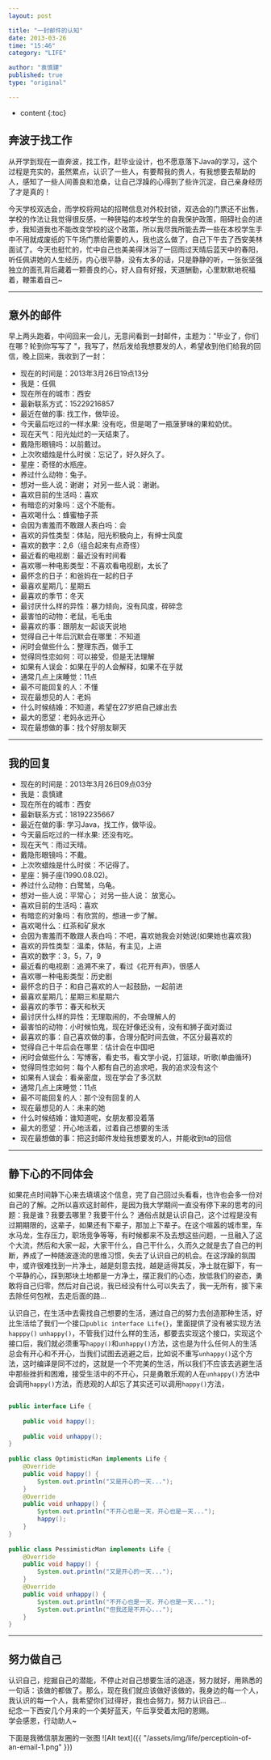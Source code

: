 ```yaml
---
layout: post

title: "一封邮件的认知"
date: 2013-03-26
time: "15:46"
category: "LIFE"

author: "袁慎建"
published: true
type: "original"

---
```


* content
{:toc}

## 奔波于找工作
从开学到现在一直奔波，找工作，赶毕业设计，也不愿意落下Java的学习，这个过程是充实的，虽然累点，认识了一些人，有要帮我的贵人，有我想要去帮助的人，感知了一些人间善良和沧桑，让自己浮躁的心得到了些许沉淀，自己亲身经历了才是真的！

今天学校双选会，而学校将网站的招聘信息对外校封锁，双选会的门票还不出售，学校的作法让我觉得很反感，一种狭隘的本校学生的自我保护政策，阻碍社会的进步，我知道我也不能改变学校的这个政策，所以我尽我所能去弄一些在本校学生手中不用就成废纸的下午场门票给需要的人，我也这么做了，自己下午去了西安美林面试了。今天也挺忙的，忙中自己也美美得沐浴了一回雨过天晴后蓝天中的春阳，听任佩讲她的人生经历，内心很平静，没有太多的话，只是静静的听，一张张坚强独立的面孔背后藏着一颗善良的心，好人自有好报，天道酬勤，心里默默地祝福着，鞭策着自己~

---

## 意外的邮件
早上两头跑着，中间回来一会儿，无意间看到一封邮件，主题为："毕业了，你们在哪？轮到你写写了 "，我写了，然后发给我想要发的人，希望收到他们给我的回信，晚上回来，我收到了一封：

* 现在的时间是：2013年3月26日19点13分
* 我是：任佩
* 现在所在的城市：西安
* 最新联系方式：15229216857
* 最近在做的事: 找工作，做毕设。
* 今天最后吃过的一样水果: 没有吃，但是喝了一瓶菠萝味的果粒奶优。
* 现在天气：阳光灿烂的一天结束了。
* 戴隐形眼镜吗：以前戴过。
* 上次吹蜡烛是什么时侯：忘记了，好久好久了。
* 星座：奇怪的水瓶座。
* 养过什么动物：兔子。
* 想对一些人说：谢谢； 对另一些人说：谢谢。
* 喜欢目前的生活吗：喜欢
* 有暗恋的对象吗：这个不能有。
* 喜欢喝什么：蜂蜜柚子茶
* 会因为害羞而不敢跟人表白吗：会
* 喜欢的异性类型：体贴，阳光积极向上，有绅士风度
* 喜欢的数字：2,6（组合起来有点奇怪）
* 最近看的电视剧：最近没有时间看
* 喜欢哪一种电影类型：不喜欢看电视剧，太长了
* 最怀念的日子：和爸妈在一起的日子
* 最喜欢星期几：星期五
* 最喜欢的季节：冬天
* 最讨厌什么样的异性：暴力倾向，没有风度，碎碎念
* 最害怕的动物：老鼠，毛毛虫
* 最喜欢的事：跟朋友一起谈天说地
* 觉得自己十年后沉默会在哪里：不知道
* 闲时会做些什么：整理东西，做手工
* 觉得同性恋如何：可以接受，但是无法理解
* 如果有人误会：如果在乎的人会解释，如果不在乎就
* 通常几点上床睡觉：11点
* 最不可能回复的人：不懂
* 现在最想见的人：老妈
* 什么时候结婚：不知道，希望在27岁把自己嫁出去
* 最大的愿望：老妈永远开心
* 现在最想做的事：找个好朋友聊天

---

## 我的回复
* 现在的时间是：2013年3月26日09点03分
* 我是：袁慎建
* 现在所在的城市：西安
* 最新联系方式：18192235667
* 最近在做的事: 学习Java，找工作，做毕设。
* 今天最后吃过的一样水果: 还没有吃。
* 现在天气：雨过天晴。
* 戴隐形眼镜吗：不戴。
* 上次吹蜡烛是什么时侯：不记得了。
* 星座：狮子座(1990.08.02)。
* 养过什么动物：白鹭鸶，乌龟。
* 想对一些人说：平常心； 对另一些人说： 放宽心。
* 喜欢目前的生活吗：喜欢
* 有暗恋的对象吗：有欣赏的，想进一步了解。
* 喜欢喝什么：红茶和矿泉水
* 会因为害羞而不敢跟人表白吗：不吧，喜欢她我会对她说(如果她也喜欢我)
* 喜欢的异性类型：温柔，体贴，有主见，上进
* 喜欢的数字：3，5，7，9
* 最近看的电视剧：追溯不来了，看过《花开有声》，很感人
* 喜欢哪一种电影类型：历史剧
* 最怀念的日子：和自己喜欢的人一起鼓励，一起前进
* 最喜欢星期几：星期三和星期六
* 最喜欢的季节：春天和秋天
* 最讨厌什么样的异性：无理取闹的，不会理解人的
* 最害怕的动物：小时候怕鬼，现在好像还没有，没有和狮子面对面过
* 最喜欢的事：自己喜欢做的事，合理分配时间去做，不区分最喜欢的
* 觉得自己十年后会在哪里：估计会在中国吧
* 闲时会做些什么：写博客，看史书，看文学小说，打篮球，听歌(单曲循环)
* 觉得同性恋如何：每个人都有自己的追求吧，我的追求没有这个
* 如果有人误会：看亲密度，现在学会了多沉默
* 通常几点上床睡觉：11点
* 最不可能回复的人：那个没有回复的人
* 现在最想见的人：未来的她
* 什么时候结婚：谁知道呢，女朋友都没着落
* 最大的愿望：开心地活着，过着自己想要的生活
* 现在最想做的事：把这封邮件发给我想要发的人，并能收到ta的回信

---

## 静下心的不同体会
如果花点时间静下心来去填填这个信息，完了自己回过头看看，也许也会多一份对自己的了解。之所以喜欢这封邮件，是因为我大学期间一直没有停下来的思考的问题：我是谁？我要去哪里？我要干什么？ 通俗点就是认识自己，这个过程是没有过期期限的，这辈子，如果还有下辈子，那加上下辈子。在这个喧嚣的城市里，车水马龙，生存压力，职场竞争等等，有时候都来不及去想这些问题，一旦融入了这个大流，然后和大家一起，大家干什么，自己干什么，久而久之就是去了自己的判断，养成了一种随波逐流的思维习惯，失去了认识自己的机会。在这浮躁的氛围中，或许很难找到一片净土，越是刻意去找，越是适得其反，净土就在脚下，有一个平静的心，踩到那块土地都是一方净土，摆正我们的心态，放低我们的姿态，勇敢将自己归零，然后对自己说，我已经没有什么可以失去了，我一无所有，接下来去除任何包袱，去走后面的路...


认识自己，在生活中去需找自己想要的生活，通过自己的努力去创造那种生活，好比生活给了我们一个接口`public interface Life{}`，里面提供了没有被实现方法`happpy()` `unhappy()`，不管我们过什么样的生活，都要去实现这个接口，实现这个接口后，我们就必须重写`happy()`和`unhappy()`方法，这也是为什么任何人的生活总会有开心和不开心，当我们试图去逃避之后，比如说不重写`unhappy()`这个方法，这时编译是同不过的，这就是一个不完美的生活，所以我们不应该去逃避生活中那些挫折和困难，接受生活中的不开心，只是勇敢乐观的人在`unhappy()`方法中会调用`happy()`方法，而悲观的人却忘了其实还可以调用`happy()`方法，

```java

public interface Life {  
    
    public void happy();  
    
    public void unhappy();  
}  
  
public class OptimisticMan implements Life {  
    @Override  
    public void happy() {  
        System.out.println("又是开心的一天...");  
    }  
    @Override  
    public void unhappy() {  
        System.out.println("不开心也是一天，开心也是一天...");  
        happy();  
    }  
}  
  
public class PessimisticMan implements Life {  
    @Override  
    public void happy() {  
        System.out.println("又是开心的一天...");  
    }  
    @Override  
    public void unhappy() {  
        System.out.println("不开心也是一天，开心也是一天...");  
        System.out.println("但我还是不开心...");  
    }  
}  

```

---

## 努力做自己
认识自己，挖掘自己的潜能，不停止对自己想要生活的追逐，努力就好，用熟悉的一句话：该做的都做了。那么，现在我们就应该做好该做的，我身边的每一个人，我认识的每一个人，我希望你们过得好，我也会努力，努力认识自己...  
纪念一下西安几个月来的一个美好蓝天，午后享受着太阳的恩赐。  
学会感恩，行动助人~

下面是我微信朋友圈的一张图
![Alt text]({{ "/assets/img/life/perceptioin-of-an-email-1.png" }})